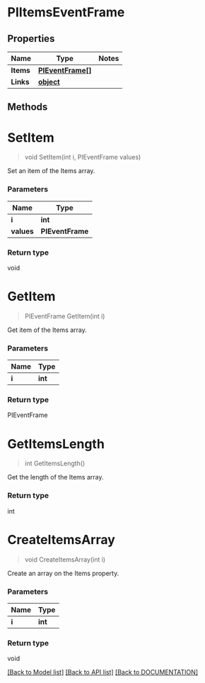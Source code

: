 # PIItemsEventFrame

## Properties
Name | Type | Notes
------------ | ------------- | -------------
**Items** | **[**PIEventFrame[]**](../Model/PIEventFrame.md)**
**Links** | **[**object**](../Model/Object.md)**

## Methods

# **SetItem**
> void SetItem(int i, PIEventFrame values)

Set an item of the Items array.

### Parameters

Name | Type
------------- | -------------
 **i** | **int**
 **values** | **PIEventFrame**

### Return type

void


# **GetItem**
> PIEventFrame GetItem(int i)

Get item of the Items array.

### Parameters

Name | Type
------------- | -------------
 **i** | **int**

### Return type

PIEventFrame


# **GetItemsLength**
> int GetItemsLength()

Get the length of the Items array.


### Return type

int


# **CreateItemsArray**
> void CreateItemsArray(int i)

Create an array on the Items property.

### Parameters

Name | Type
------------- | -------------
 **i** | **int**

### Return type

void

[[Back to Model list]](../../DOCUMENTATION.md#documentation-for-models) [[Back to API list]](../../DOCUMENTATION.md#documentation-for-api-endpoints) [[Back to DOCUMENTATION]](../../DOCUMENTATION.md)
